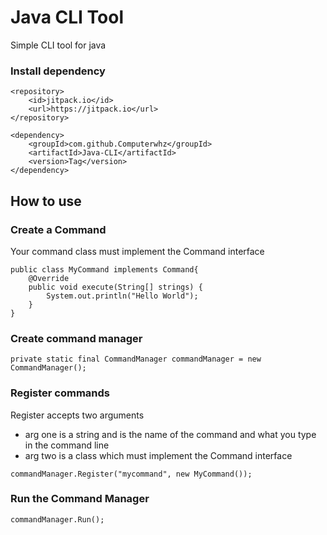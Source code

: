# Java CLI Tool

Simple CLI tool for java

### Install dependency

```
<repository>
    <id>jitpack.io</id>
    <url>https://jitpack.io</url>
</repository>
```
```
<dependency>
    <groupId>com.github.Computerwhz</groupId>
    <artifactId>Java-CLI</artifactId>
    <version>Tag</version>
</dependency>
```

## How to use



### Create a Command

Your command class must implement the Command interface

```
public class MyCommand implements Command{
    @Override
    public void execute(String[] strings) {
        System.out.println("Hello World");
    }
}
```

### Create command manager

```
private static final CommandManager commandManager = new CommandManager();
```


### Register commands

Register accepts two arguments 

- arg one is a string and is the name of the command and what you type in the command line
- arg two is a class which must implement the Command interface


```
commandManager.Register("mycommand", new MyCommand());
```

### Run the Command Manager

```
commandManager.Run();
```

